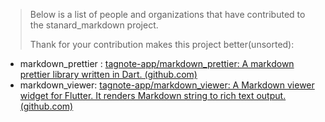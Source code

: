 > Below is a list of people and organizations that have contributed to the stanard_markdown project.
>
> Thank for your contribution makes this project better(unsorted):

- markdown_prettier : [tagnote-app/markdown_prettier: A markdown prettier library written in Dart. (github.com)](https://github.com/tagnote-app/markdown_prettier)
- markdown_viewer: [tagnote-app/markdown_viewer: A Markdown viewer widget for Flutter. It renders Markdown string to rich text output. (github.com)](https://github.com/tagnote-app/markdown_viewer)
